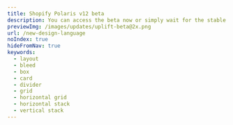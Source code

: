 ```yaml
---
title: Shopify Polaris v12 beta
description: You can access the beta now or simply wait for the stable release in September.
previewImg: /images/updates/uplift-beta@2x.png
url: /new-design-language
noIndex: true
hideFromNav: true
keywords:
  - layout
  - bleed
  - box
  - card
  - divider
  - grid
  - horizontal grid
  - horizontal stack
  - vertical stack
---
```

